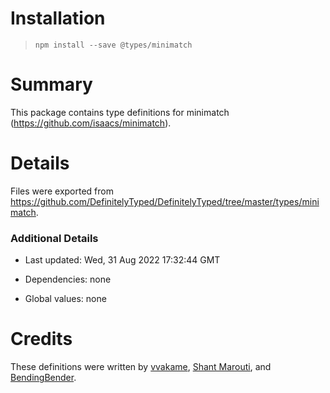 # Installation
> `npm install --save @types/minimatch`

# Summary
This package contains type definitions for minimatch (https://github.com/isaacs/minimatch).

# Details
Files were exported from https://github.com/DefinitelyTyped/DefinitelyTyped/tree/master/types/minimatch.

### Additional Details
 * Last updated: Wed, 31 Aug 2022 17:32:44 GMT
 * Dependencies: none
 * Global values: none

# Credits
These definitions were written by [vvakame](https://github.com/vvakame), [Shant Marouti](https://github.com/shantmarouti), and [BendingBender](https://github.com/BendingBender).
